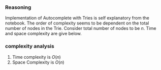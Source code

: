 ### Reasoning
Implementation of Autocomplete with Tries is self explanatory from the notebook. The order of complexity seems to be dependent on the total number of nodes in the Trie. Consider total number of nodes to be $n$. Time and space complexity are give below.

### complexity analysis
1. Time complexity is $O(n)$
2. Space Complexity is $O(n)$